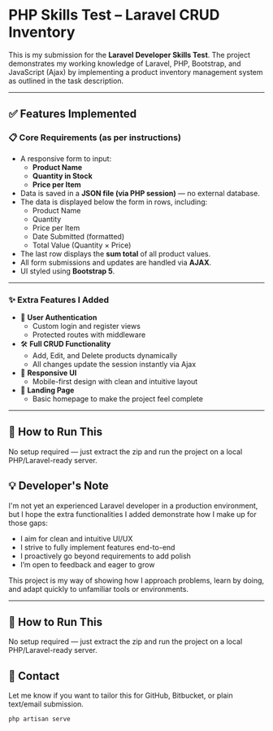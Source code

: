 # PHP Skills Test – Laravel CRUD Inventory

This is my submission for the **Laravel Developer Skills Test**. The project demonstrates my working knowledge of Laravel, PHP, Bootstrap, and JavaScript (Ajax) by implementing a product inventory management system as outlined in the task description.

---

## ✅ Features Implemented

### 📋 Core Requirements (as per instructions)
- A responsive form to input:
  - **Product Name**
  - **Quantity in Stock**
  - **Price per Item**
- Data is saved in a **JSON file (via PHP session)** — no external database.
- The data is displayed below the form in rows, including:
  - Product Name
  - Quantity
  - Price per Item
  - Date Submitted (formatted)
  - Total Value (Quantity × Price)
- The last row displays the **sum total** of all product values.
- All form submissions and updates are handled via **AJAX**.
- UI styled using **Bootstrap 5**.

---

### ✨ Extra Features I Added
- 🔐 **User Authentication**
  - Custom login and register views
  - Protected routes with middleware
- 🛠 **Full CRUD Functionality**
  - Add, Edit, and Delete products dynamically
  - All changes update the session instantly via Ajax
- 📱 **Responsive UI**
  - Mobile-first design with clean and intuitive layout
- 🎨 **Landing Page**
  - Basic homepage to make the project feel complete

---

## 🚀 How to Run This

No setup required — just extract the zip and run the project on a local PHP/Laravel-ready server.

## 💡 Developer's Note

I'm not yet an experienced Laravel developer in a production environment, but I hope the extra functionalities I added demonstrate how I make up for those gaps:

- I aim for clean and intuitive UI/UX
- I strive to fully implement features end-to-end
- I proactively go beyond requirements to add polish
- I’m open to feedback and eager to grow

This project is my way of showing how I approach problems, learn by doing, and adapt quickly to unfamiliar tools or environments.

---

## 🚀 How to Run This

No setup required — just extract the zip and run the project on a local PHP/Laravel-ready server.

## 📧 Contact

Let me know if you want to tailor this for GitHub, Bitbucket, or plain text/email submission.

```bash
php artisan serve
